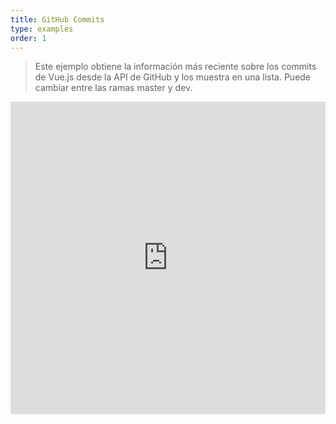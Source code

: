 ```yaml
---
title: GitHub Commits
type: examples
order: 1
---
```


> Este ejemplo obtiene la información más reciente sobre los commits de Vue.js desde la API de GitHub y los muestra en una lista. Puede cambiar entre las ramas master y dev.

<iframe width="100%" height="500" src="https://jsfiddle.net/yyx990803/c5g8xnar/embedded/result,html,js,css" allowfullscreen="allowfullscreen" frameborder="0"></iframe>
